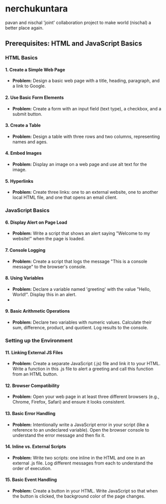 # nerchukuntara
pavan and nischal 'joint' collaboration project to make world (nischal) a better place again. 

## Prerequisites: HTML and JavaScript Basics

### HTML Basics

#### 1. Create a Simple Web Page
- **Problem:** Design a basic web page with a title, heading, paragraph, and a link to Google.

#### 2. Use Basic Form Elements
- **Problem:** Create a form with an input field (text type), a checkbox, and a submit button.

#### 3. Create a Table
- **Problem:** Design a table with three rows and two columns, representing names and ages.

#### 4. Embed Images
- **Problem:** Display an image on a web page and use alt text for the image.

#### 5. Hyperlinks
- **Problem:** Create three links: one to an external website, one to another local HTML file, and one that opens an email client.

### JavaScript Basics

#### 6. Display Alert on Page Load
- **Problem:** Write a script that shows an alert saying "Welcome to my website!" when the page is loaded.

#### 7. Console Logging
- **Problem:** Create a script that logs the message "This is a console message" to the browser's console.

#### 8. Using Variables
- **Problem:** Declare a variable named 'greeting' with the value "Hello, World!". Display this in an alert.
- 

#### 9. Basic Arithmetic Operations
- **Problem:** Declare two variables with numeric values. Calculate their sum, difference, product, and quotient. Log results to the console.

<!-- #### 10. Basic DOM Manipulation
- **Problem:** Have a paragraph with some placeholder text in your HTML. Use JavaScript to change this text when a button is clicked. -->

### Setting up the Environment

#### 11. Linking External JS Files
- **Problem:** Create a separate JavaScript (.js) file and link it to your HTML. Write a function in this .js file to alert a greeting and call this function from an HTML button.

#### 12. Browser Compatibility
- **Problem:** Open your web page in at least three different browsers (e.g., Chrome, Firefox, Safari) and ensure it looks consistent.

#### 13. Basic Error Handling
- **Problem:** Intentionally write a JavaScript error in your script (like a reference to an undeclared variable). Open the browser console to understand the error message and then fix it.

#### 14. Inline vs. External Scripts
- **Problem:** Write two scripts: one inline in the HTML and one in an external .js file. Log different messages from each to understand the order of execution.

#### 15. Basic Event Handling
- **Problem:** Create a button in your HTML. Write JavaScript so that when the button is clicked, the background color of the page changes.